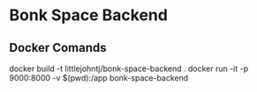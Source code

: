 # Bonk Space Backend

## Docker Comands

docker build -t littlejohntj/bonk-space-backend .
docker run -it -p 9000:8000 -v $(pwd):/app bonk-space-backend
